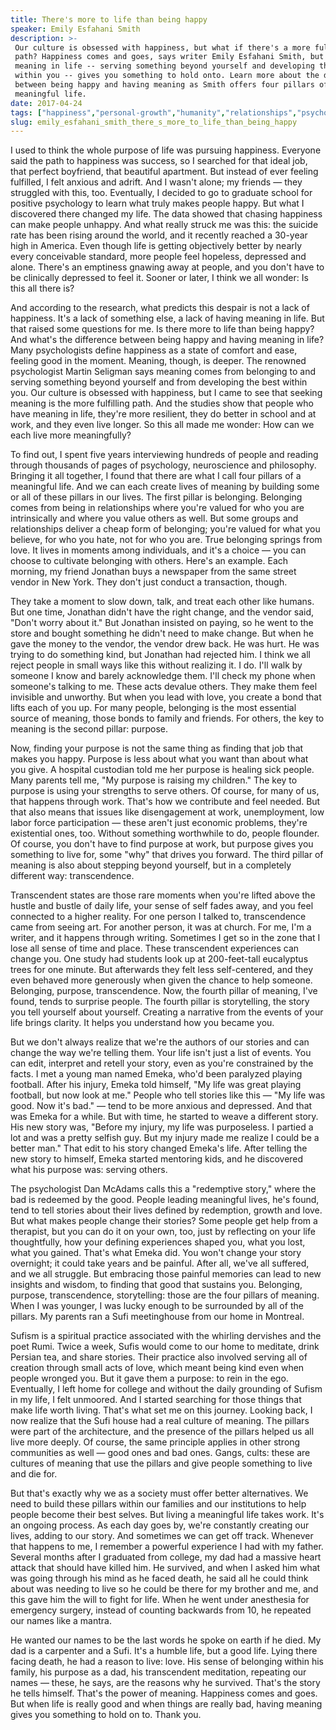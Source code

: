```yaml
---
title: There's more to life than being happy
speaker: Emily Esfahani Smith
description: >-
 Our culture is obsessed with happiness, but what if there's a more fulfilling
 path? Happiness comes and goes, says writer Emily Esfahani Smith, but having
 meaning in life -- serving something beyond yourself and developing the best
 within you -- gives you something to hold onto. Learn more about the difference
 between being happy and having meaning as Smith offers four pillars of a
 meaningful life.
date: 2017-04-24
tags: ["happiness","personal-growth","humanity","relationships","psychology","storytelling"]
slug: emily_esfahani_smith_there_s_more_to_life_than_being_happy
---
```


I used to think the whole purpose of life was pursuing happiness. Everyone said the path
to happiness was success, so I searched for that ideal job, that perfect boyfriend, that
beautiful apartment. But instead of ever feeling fulfilled, I felt anxious and adrift. And
I wasn't alone; my friends — they struggled with this, too. Eventually, I decided to go to
graduate school for positive psychology to learn what truly makes people happy. But what I
discovered there changed my life. The data showed that chasing happiness can make people
unhappy. And what really struck me was this: the suicide rate has been rising around the
world, and it recently reached a 30-year high in America. Even though life is getting
objectively better by nearly every conceivable standard, more people feel hopeless,
depressed and alone. There's an emptiness gnawing away at people, and you don't have to be
clinically depressed to feel it. Sooner or later, I think we all wonder: Is this all there
is?

And according to the research, what predicts this despair is not a lack of happiness. It's
a lack of something else, a lack of having meaning in life. But that raised some questions
for me. Is there more to life than being happy? And what's the difference between being
happy and having meaning in life? Many psychologists define happiness as a state of
comfort and ease, feeling good in the moment. Meaning, though, is deeper. The renowned
psychologist Martin Seligman says meaning comes from belonging to and serving something
beyond yourself and from developing the best within you. Our culture is obsessed with
happiness, but I came to see that seeking meaning is the more fulfilling path. And the
studies show that people who have meaning in life, they're more resilient, they do better
in school and at work, and they even live longer. So this all made me wonder: How can we
each live more meaningfully?

To find out, I spent five years interviewing hundreds of people and reading through
thousands of pages of psychology, neuroscience and philosophy. Bringing it all together, I
found that there are what I call four pillars of a meaningful life. And we can each create
lives of meaning by building some or all of these pillars in our lives. The first pillar is
belonging. Belonging comes from being in relationships where you're valued for who you are
intrinsically and where you value others as well. But some groups and relationships
deliver a cheap form of belonging; you're valued for what you believe, for who you hate,
not for who you are. True belonging springs from love. It lives in moments among
individuals, and it's a choice — you can choose to cultivate belonging with others. Here's
an example. Each morning, my friend Jonathan buys a newspaper from the same street vendor
in New York. They don't just conduct a transaction, though.

They take a moment to slow down, talk, and treat each other like humans. But one time,
Jonathan didn't have the right change, and the vendor said, "Don't worry about it." But
Jonathan insisted on paying, so he went to the store and bought something he didn't need
to make change. But when he gave the money to the vendor, the vendor drew back. He was
hurt. He was trying to do something kind, but Jonathan had rejected him. I think we all
reject people in small ways like this without realizing it. I do. I'll walk by someone I
know and barely acknowledge them. I'll check my phone when someone's talking to me. These
acts devalue others. They make them feel invisible and unworthy. But when you lead with
love, you create a bond that lifts each of you up. For many people, belonging is the most
essential source of meaning, those bonds to family and friends. For others, the key to
meaning is the second pillar: purpose.

Now, finding your purpose is not the same thing as finding that job that makes you happy.
Purpose is less about what you want than about what you give. A hospital custodian told me
her purpose is healing sick people. Many parents tell me, "My purpose is raising my
children." The key to purpose is using your strengths to serve others. Of course, for many
of us, that happens through work. That's how we contribute and feel needed. But that also
means that issues like disengagement at work, unemployment, low labor force participation
— these aren't just economic problems, they're existential ones, too. Without something
worthwhile to do, people flounder. Of course, you don't have to find purpose at work, but
purpose gives you something to live for, some "why" that drives you forward. The third
pillar of meaning is also about stepping beyond yourself, but in a completely different
way: transcendence.

Transcendent states are those rare moments when you're lifted above the hustle and bustle
of daily life, your sense of self fades away, and you feel connected to a higher reality.
For one person I talked to, transcendence came from seeing art. For another person, it was
at church. For me, I'm a writer, and it happens through writing. Sometimes I get so in the
zone that I lose all sense of time and place. These transcendent experiences can change
you. One study had students look up at 200-feet-tall eucalyptus trees for one minute. But
afterwards they felt less self-centered, and they even behaved more generously when given
the chance to help someone. Belonging, purpose, transcendence. Now, the fourth pillar of
meaning, I've found, tends to surprise people. The fourth pillar is storytelling, the
story you tell yourself about yourself. Creating a narrative from the events of your life
brings clarity. It helps you understand how you became you.

But we don't always realize that we're the authors of our stories and can change the way
we're telling them. Your life isn't just a list of events. You can edit, interpret and
retell your story, even as you're constrained by the facts. I met a young man named Emeka,
who'd been paralyzed playing football. After his injury, Emeka told himself, "My life was
great playing football, but now look at me." People who tell stories like this — "My life
was good. Now it's bad." — tend to be more anxious and depressed. And that was Emeka for a
while. But with time, he started to weave a different story. His new story was, "Before my
injury, my life was purposeless. I partied a lot and was a pretty selfish guy. But my
injury made me realize I could be a better man." That edit to his story changed Emeka's
life. After telling the new story to himself, Emeka started mentoring kids, and he
discovered what his purpose was: serving others.

The psychologist Dan McAdams calls this a "redemptive story," where the bad is redeemed by
the good. People leading meaningful lives, he's found, tend to tell stories about their
lives defined by redemption, growth and love. But what makes people change their stories?
Some people get help from a therapist, but you can do it on your own, too, just by
reflecting on your life thoughtfully, how your defining experiences shaped you, what you
lost, what you gained. That's what Emeka did. You won't change your story overnight; it
could take years and be painful. After all, we've all suffered, and we all struggle. But
embracing those painful memories can lead to new insights and wisdom, to finding that good
that sustains you. Belonging, purpose, transcendence, storytelling: those are the four
pillars of meaning. When I was younger, I was lucky enough to be surrounded by all of the
pillars. My parents ran a Sufi meetinghouse from our home in Montreal.

Sufism is a spiritual practice associated with the whirling dervishes and the poet Rumi.
Twice a week, Sufis would come to our home to meditate, drink Persian tea, and share
stories. Their practice also involved serving all of creation through small acts of love,
which meant being kind even when people wronged you. But it gave them a purpose: to rein
in the ego. Eventually, I left home for college and without the daily grounding of Sufism
in my life, I felt unmoored. And I started searching for those things that make life worth
living. That's what set me on this journey. Looking back, I now realize that the Sufi
house had a real culture of meaning. The pillars were part of the architecture, and the
presence of the pillars helped us all live more deeply. Of course, the same principle
applies in other strong communities as well — good ones and bad ones. Gangs, cults: these
are cultures of meaning that use the pillars and give people something to live and die
for.

But that's exactly why we as a society must offer better alternatives. We need to build
these pillars within our families and our institutions to help people become their best
selves. But living a meaningful life takes work. It's an ongoing process. As each day goes
by, we're constantly creating our lives, adding to our story. And sometimes we can get off
track. Whenever that happens to me, I remember a powerful experience I had with my father.
Several months after I graduated from college, my dad had a massive heart attack that
should have killed him. He survived, and when I asked him what was going through his mind
as he faced death, he said all he could think about was needing to live so he could be
there for my brother and me, and this gave him the will to fight for life. When he went
under anesthesia for emergency surgery, instead of counting backwards from 10, he repeated
our names like a mantra.

He wanted our names to be the last words he spoke on earth if he died. My dad is a
carpenter and a Sufi. It's a humble life, but a good life. Lying there facing death, he
had a reason to live: love. His sense of belonging within his family, his purpose as a
dad, his transcendent meditation, repeating our names — these, he says, are the reasons
why he survived. That's the story he tells himself. That's the power of meaning. Happiness
comes and goes. But when life is really good and when things are really bad, having
meaning gives you something to hold on to. Thank you.

<!--
ad_duration=3.33
event="TED2017"
external_start_time=0
has_talk_citation=1
intro_duration=11.82
is_subtitle_required="False"
is_talk_featured="True"
language="en"
language_swap="False"
native_language="en"
number_of_related_talks=6
number_of_speakers=1
number_of_subtitled_videos=35
number_of_tags=6
number_of_talk_download_languages=36
number_of_talk_more_resources=1
number_of_talk_recommendations=1
number_of_talks_take_actions=2
post_ad_duration=0.83
published_timestamp="2017-09-12 14:42:56"
recording_date="2017-04-24"
speaker_description="Journalist, author"
speaker_is_published=1
speaker_name="Emily Esfahani Smith"
talk_name="There's more to life than being happy"
talk_recommendations_blurb="Check out these additional resources, curated by Emily Esfahani Smith"
talks_tags=["happiness","personal-growth","humanity","relationships","psychology","storytelling"]
url_audio="https://download.ted.com/talks/EmilyEsfahaniSmith_2017.mp3?apikey=acme-roadrunner"
url_photo_speaker="https://pe.tedcdn.com/images/ted/7ad915aed738551ab8798322660b80b3189bbeb9_254x191.jpg"
url_photo_talk="https://s3.amazonaws.com/talkstar-photos/uploads/500cb54f-211f-4f7d-8202-a99507891b80/EmilyEsfahaniSmith_2017-embed.jpg"
url_webpage="https://www.ted.com/talks/emily_esfahani_smith_there_s_more_to_life_than_being_happy"
video_type_name="TED Stage Talk"
-->